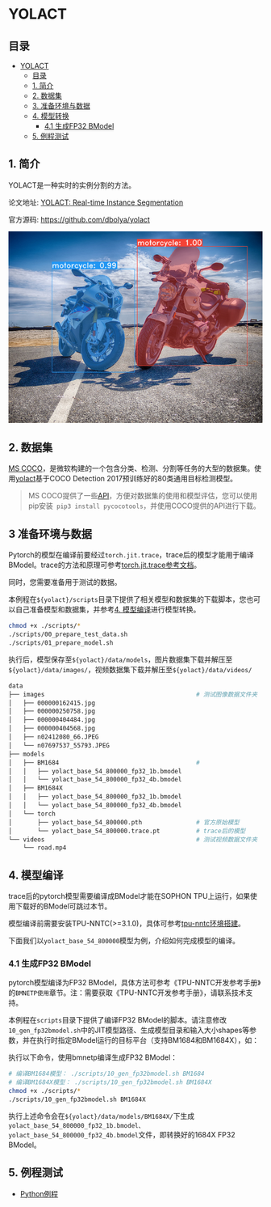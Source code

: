 # YOLACT

## 目录

* [YOLACT](#YOLACT)
  * [目录](#目录)
  * [1. 简介](#1-简介)
  * [2. 数据集](#2-数据集)
  * [3. 准备环境与数据](#3-准备环境与数据)
  * [4. 模型转换](#4-模型转换)
    * [4.1 生成FP32 BModel](#41-生成fp32-bmodel)
  * [5. 例程测试](#5-例程测试)

## 1. 简介

YOLACT是一种实时的实例分割的方法。

论文地址: [YOLACT: Real-time Instance Segmentation](https://arxiv.org/abs/1904.02689)

官方源码: https://github.com/dbolya/yolact

![](./pics/yolact_example_0.png)

## 2. 数据集

[MS COCO](http://cocodataset.org/#home)，是微软构建的一个包含分类、检测、分割等任务的大型的数据集。使用[yolact](https://github.com/dbolya/yolact)基于COCO Detection 2017预训练好的80类通用目标检测模型。

> MS COCO提供了一些[API](https://github.com/cocodataset/cocoapi)，方便对数据集的使用和模型评估，您可以使用pip安装` pip3 install pycocotools`，并使用COCO提供的API进行下载。

## 3 准备环境与数据

Pytorch的模型在编译前要经过`torch.jit.trace`，trace后的模型才能用于编译BModel。trace的方法和原理可参考[torch.jit.trace参考文档](../docs/torch.jit.trace_Guide.md)。

同时，您需要准备用于测试的数据。

本例程在`${yolact}/scripts`目录下提供了相关模型和数据集的下载脚本，您也可以自己准备模型和数据集，并参考[4. 模型编译](#4-模型编译)进行模型转换。

```bash
chmod +x ./scripts/*
./scripts/00_prepare_test_data.sh
./scripts/01_prepare_model.sh
```

执行后，模型保存至`${yolact}/data/models`，图片数据集下载并解压至`${yolact}/data/images/`，视频数据集下载并解压至`${yolact}/data/videos/`

```bash
data
├── images											# 测试图像数据文件夹
│   ├── 000000162415.jpg
│   ├── 000000250758.jpg
│   ├── 000000404484.jpg
│   ├── 000000404568.jpg
│   ├── n02412080_66.JPEG
│   └── n07697537_55793.JPEG
├── models
│   ├── BM1684										#
│   │   ├── yolact_base_54_800000_fp32_1b.bmodel
│   │   └── yolact_base_54_800000_fp32_4b.bmodel
│   ├── BM1684X
│   │   ├── yolact_base_54_800000_fp32_1b.bmodel
│   │   └── yolact_base_54_800000_fp32_4b.bmodel
│   └── torch
│       ├── yolact_base_54_800000.pth				# 官方原始模型
│       └── yolact_base_54_800000.trace.pt			# trace后的模型
└── videos											# 测试视频数据文件夹
    └── road.mp4
```

## 4. 模型编译

trace后的pytorch模型需要编译成BModel才能在SOPHON TPU上运行，如果使用下载好的BModel可跳过本节。

模型编译前需要安装TPU-NNTC(>=3.1.0)，具体可参考[tpu-nntc环境搭建](../docs/Environment_Install_Guide.md#1-tpu-nntc环境搭建)。

下面我们以`yolact_base_54_800000`模型为例，介绍如何完成模型的编译。

### 4.1 生成FP32 BModel

pytorch模型编译为FP32 BModel，具体方法可参考《TPU-NNTC开发参考手册》的`BMNETP使用`章节。注：需要获取《TPU-NNTC开发参考手册》，请联系技术支持。

本例程在`scripts`目录下提供了编译FP32 BModel的脚本。请注意修改`10_gen_fp32bmodel.sh`中的JIT模型路径、生成模型目录和输入大小shapes等参数，并在执行时指定BModel运行的目标平台（支持BM1684和BM1684X），如：

执行以下命令，使用bmnetp编译生成FP32 BModel：

```bash
# 编译BM1684模型： ./scripts/10_gen_fp32bmodel.sh BM1684
# 编译BM1684X模型： ./scripts/10_gen_fp32bmodel.sh BM1684X
chmod +x ./scripts/*
./scripts/10_gen_fp32bmodel.sh BM1684X
```

执行上述命令会在`${yolact}/data/models/BM1684X/`下生成`yolact_base_54_800000_fp32_1b.bmodel、yolact_base_54_800000_fp32_4b.bmodel`文件，即转换好的1684X FP32 BModel。

## 5. 例程测试

- [Python例程](python/README.md)
